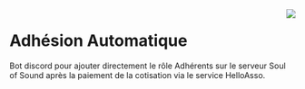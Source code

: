 <img align="right" src="https://visitor-badge.laobi.icu/badge?page_id=bictole.ff15&right_color=pink">

# Adhésion Automatique

Bot discord pour ajouter directement le rôle Adhérents sur le serveur Soul of Sound après la paiement de la cotisation via le service HelloAsso.
